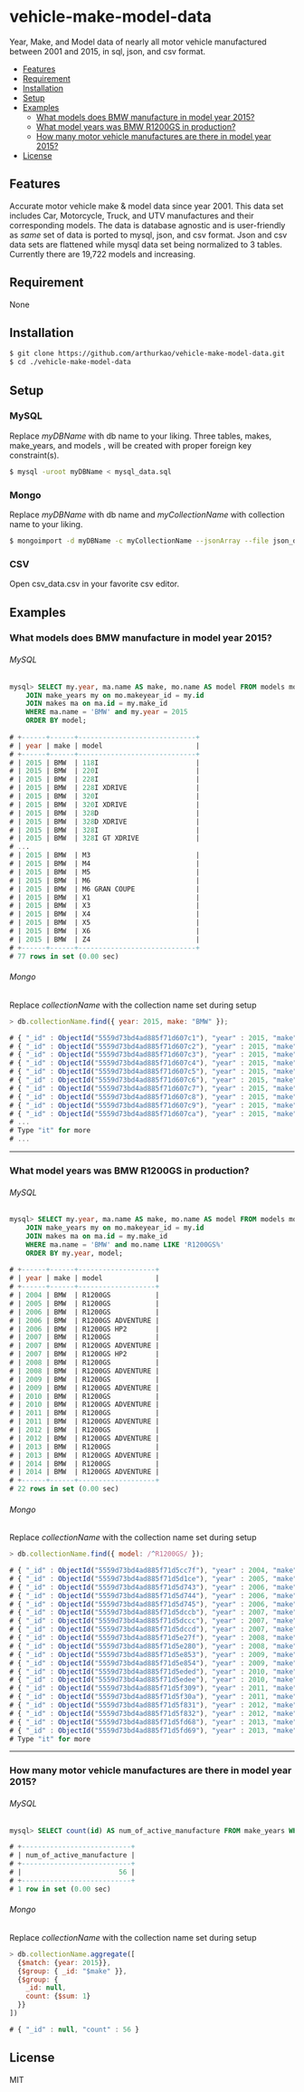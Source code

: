 # vehicle-make-model-data

Year, Make, and Model data of nearly all motor vehicle manufactured between 2001 and 2015, in sql, json, and csv format.

- [Features](#features)
- [Requirement](#requirement)
- [Installation](#installation)
- [Setup](#setup)
- [Examples](#example)
  - [What models does BMW manufacture in model year 2015?](#q1)
  - [What model years was BMW R1200GS in production?](#q2)
  - [How many motor vehicle manufactures are there in model year 2015?](#q3)
- [License](#license)

## Features<a name="features"></a>

Accurate motor vehicle make & model data since year 2001. This data set includes Car, Motorcycle, Truck, and UTV manufactures and their corresponding models. 
The data is database agnostic and is user-friendly as _same_ set of data is ported to mysql, json, and csv format. Json and csv data sets are flattened while mysql data set being normalized to 3 tables.
Currently there are 19,722 models and increasing.

## Requirement<a name="requirement"></a>

None

## Installation<a name="installation"></a>

```bash
$ git clone https://github.com/arthurkao/vehicle-make-model-data.git
$ cd ./vehicle-make-model-data
```

## Setup<a name="setup"></a>

### MySQL

Replace _myDBName_ with db name to your liking. Three tables, makes, make_years, and models , will be created with proper foreign key constraint(s).

```bash
$ mysql -uroot myDBName < mysql_data.sql 
```

### Mongo

Replace _myDBName_ with db name and _myCollectionName_ with collection name to your liking.

```bash
$ mongoimport -d myDBName -c myCollectionName --jsonArray --file json_data.json
```

### CSV

Open csv_data.csv in your favorite csv editor.

## Examples<a name="example"></a>

### What models does BMW manufacture in model year 2015?<a name="q1"></a>

###### MySQL

```sql
mysql> SELECT my.year, ma.name AS make, mo.name AS model FROM models mo
    JOIN make_years my on mo.makeyear_id = my.id
    JOIN makes ma on ma.id = my.make_id
    WHERE ma.name = 'BMW' and my.year = 2015
    ORDER BY model;
    
# +------+------+-----------------------------+
# | year | make | model                       |
# +------+------+-----------------------------+
# | 2015 | BMW  | 118I                        |
# | 2015 | BMW  | 220I                        |
# | 2015 | BMW  | 228I                        |
# | 2015 | BMW  | 228I XDRIVE                 |
# | 2015 | BMW  | 320I                        |
# | 2015 | BMW  | 320I XDRIVE                 |
# | 2015 | BMW  | 328D                        |
# | 2015 | BMW  | 328D XDRIVE                 |
# | 2015 | BMW  | 328I                        |
# | 2015 | BMW  | 328I GT XDRIVE              |
# ... 
# | 2015 | BMW  | M3                          |
# | 2015 | BMW  | M4                          |
# | 2015 | BMW  | M5                          |
# | 2015 | BMW  | M6                          |
# | 2015 | BMW  | M6 GRAN COUPE               |
# | 2015 | BMW  | X1                          |
# | 2015 | BMW  | X3                          |
# | 2015 | BMW  | X4                          |
# | 2015 | BMW  | X5                          |
# | 2015 | BMW  | X6                          |
# | 2015 | BMW  | Z4                          |
# +------+------+-----------------------------+
# 77 rows in set (0.00 sec)
```

###### Mongo

Replace _collectionName_ with the collection name set during setup

```javascript
> db.collectionName.find({ year: 2015, make: "BMW" });

# { "_id" : ObjectId("5559d73bd4ad885f71d607c1"), "year" : 2015, "make" : "BMW", "model" : "118I" }
# { "_id" : ObjectId("5559d73bd4ad885f71d607c2"), "year" : 2015, "make" : "BMW", "model" : "220I" }
# { "_id" : ObjectId("5559d73bd4ad885f71d607c3"), "year" : 2015, "make" : "BMW", "model" : "228I" }
# { "_id" : ObjectId("5559d73bd4ad885f71d607c4"), "year" : 2015, "make" : "BMW", "model" : "228I XDRIVE" }
# { "_id" : ObjectId("5559d73bd4ad885f71d607c5"), "year" : 2015, "make" : "BMW", "model" : "320I" }
# { "_id" : ObjectId("5559d73bd4ad885f71d607c6"), "year" : 2015, "make" : "BMW", "model" : "320I XDRIVE" }
# { "_id" : ObjectId("5559d73bd4ad885f71d607c7"), "year" : 2015, "make" : "BMW", "model" : "328D" }
# { "_id" : ObjectId("5559d73bd4ad885f71d607c8"), "year" : 2015, "make" : "BMW", "model" : "328D XDRIVE" }
# { "_id" : ObjectId("5559d73bd4ad885f71d607c9"), "year" : 2015, "make" : "BMW", "model" : "328I" }
# { "_id" : ObjectId("5559d73bd4ad885f71d607ca"), "year" : 2015, "make" : "BMW", "model" : "328I GT XDRIVE" }
# ...
# Type "it" for more
# ...

```

---

### What model years was BMW R1200GS in production?<a name="q2"></a>

###### MySQL

```sql
mysql> SELECT my.year, ma.name AS make, mo.name AS model FROM models mo
    JOIN make_years my on mo.makeyear_id = my.id
    JOIN makes ma on ma.id = my.make_id
    WHERE ma.name = 'BMW' and mo.name LIKE 'R1200GS%'
    ORDER BY my.year, model;
	
# +------+------+-------------------+
# | year | make | model             |
# +------+------+-------------------+
# | 2004 | BMW  | R1200GS           |
# | 2005 | BMW  | R1200GS           |
# | 2006 | BMW  | R1200GS           |
# | 2006 | BMW  | R1200GS ADVENTURE |
# | 2006 | BMW  | R1200GS HP2       |
# | 2007 | BMW  | R1200GS           |
# | 2007 | BMW  | R1200GS ADVENTURE |
# | 2007 | BMW  | R1200GS HP2       |
# | 2008 | BMW  | R1200GS           |
# | 2008 | BMW  | R1200GS ADVENTURE |
# | 2009 | BMW  | R1200GS           |
# | 2009 | BMW  | R1200GS ADVENTURE |
# | 2010 | BMW  | R1200GS           |
# | 2010 | BMW  | R1200GS ADVENTURE |
# | 2011 | BMW  | R1200GS           |
# | 2011 | BMW  | R1200GS ADVENTURE |
# | 2012 | BMW  | R1200GS           |
# | 2012 | BMW  | R1200GS ADVENTURE |
# | 2013 | BMW  | R1200GS           |
# | 2013 | BMW  | R1200GS ADVENTURE |
# | 2014 | BMW  | R1200GS           |
# | 2014 | BMW  | R1200GS ADVENTURE |
# +------+------+-------------------+
# 22 rows in set (0.00 sec)
```

###### Mongo

Replace _collectionName_ with the collection name set during setup

```javascript
> db.collectionName.find({ model: /^R1200GS/ });

# { "_id" : ObjectId("5559d73bd4ad885f71d5cc7f"), "year" : 2004, "make" : "BMW", "model" : "R1200GS" }
# { "_id" : ObjectId("5559d73bd4ad885f71d5d1ce"), "year" : 2005, "make" : "BMW", "model" : "R1200GS" }
# { "_id" : ObjectId("5559d73bd4ad885f71d5d743"), "year" : 2006, "make" : "BMW", "model" : "R1200GS" }
# { "_id" : ObjectId("5559d73bd4ad885f71d5d744"), "year" : 2006, "make" : "BMW", "model" : "R1200GS ADVENTURE" }
# { "_id" : ObjectId("5559d73bd4ad885f71d5d745"), "year" : 2006, "make" : "BMW", "model" : "R1200GS HP2" }
# { "_id" : ObjectId("5559d73bd4ad885f71d5dccb"), "year" : 2007, "make" : "BMW", "model" : "R1200GS" }
# { "_id" : ObjectId("5559d73bd4ad885f71d5dccc"), "year" : 2007, "make" : "BMW", "model" : "R1200GS ADVENTURE" }
# { "_id" : ObjectId("5559d73bd4ad885f71d5dccd"), "year" : 2007, "make" : "BMW", "model" : "R1200GS HP2" }
# { "_id" : ObjectId("5559d73bd4ad885f71d5e27f"), "year" : 2008, "make" : "BMW", "model" : "R1200GS" }
# { "_id" : ObjectId("5559d73bd4ad885f71d5e280"), "year" : 2008, "make" : "BMW", "model" : "R1200GS ADVENTURE" }
# { "_id" : ObjectId("5559d73bd4ad885f71d5e853"), "year" : 2009, "make" : "BMW", "model" : "R1200GS" }
# { "_id" : ObjectId("5559d73bd4ad885f71d5e854"), "year" : 2009, "make" : "BMW", "model" : "R1200GS ADVENTURE" }
# { "_id" : ObjectId("5559d73bd4ad885f71d5eded"), "year" : 2010, "make" : "BMW", "model" : "R1200GS" }
# { "_id" : ObjectId("5559d73bd4ad885f71d5edee"), "year" : 2010, "make" : "BMW", "model" : "R1200GS ADVENTURE" }
# { "_id" : ObjectId("5559d73bd4ad885f71d5f309"), "year" : 2011, "make" : "BMW", "model" : "R1200GS" }
# { "_id" : ObjectId("5559d73bd4ad885f71d5f30a"), "year" : 2011, "make" : "BMW", "model" : "R1200GS ADVENTURE" }
# { "_id" : ObjectId("5559d73bd4ad885f71d5f831"), "year" : 2012, "make" : "BMW", "model" : "R1200GS" }
# { "_id" : ObjectId("5559d73bd4ad885f71d5f832"), "year" : 2012, "make" : "BMW", "model" : "R1200GS ADVENTURE" }
# { "_id" : ObjectId("5559d73bd4ad885f71d5fd68"), "year" : 2013, "make" : "BMW", "model" : "R1200GS" }
# { "_id" : ObjectId("5559d73bd4ad885f71d5fd69"), "year" : 2013, "make" : "BMW", "model" : "R1200GS ADVENTURE" }
# Type "it" for more
```

---

### How many motor vehicle manufactures are there in model year 2015?<a name="q3"></a>

###### MySQL

```sql
mysql> SELECT count(id) AS num_of_active_manufacture FROM make_years WHERE year = 2015;

# +---------------------------+
# | num_of_active_manufacture |
# +---------------------------+
# |                        56 |
# +---------------------------+
# 1 row in set (0.00 sec)
```

###### Mongo

Replace _collectionName_ with the collection name set during setup

```javascript
> db.collectionName.aggregate([
  {$match: {year: 2015}},
  {$group: { _id: "$make" }},
  {$group: {
    _id: null,
    count: {$sum: 1}
  }}
])

# { "_id" : null, "count" : 56 }
```

## License<a name="license"></a>

MIT